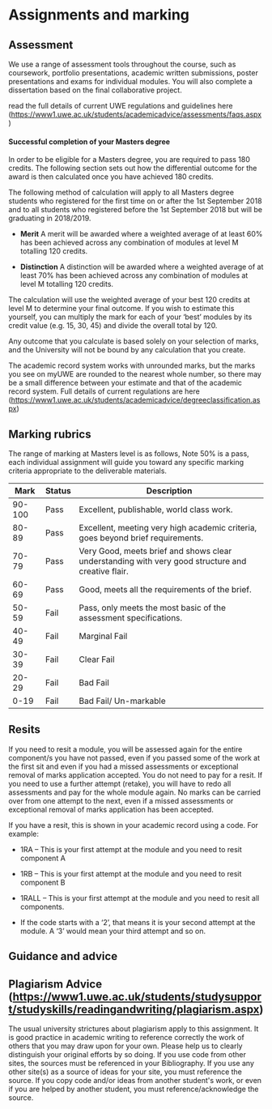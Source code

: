 # Assignments and marking

## Assessment
We use a range of assessment tools throughout the course, such as coursework, portfolio presentations, academic written submissions, poster presentations and exams for individual modules. You will also complete a dissertation based on the final collaborative project.

read the full details of current UWE regulations and guidelines here (https://www1.uwe.ac.uk/students/academicadvice/assessments/faqs.aspx)

#### Successful completion of your Masters degree
In order to be eligible for a Masters degree, you are required to pass 180 credits. The following section sets out how the differential outcome for the award is then calculated once you have achieved 180 credits.

The following method of calculation will apply to all Masters degree students who registered for the first time on or after the 1st September 2018 and to all students who registered before the 1st September 2018 but will be graduating in 2018/2019.

* **Merit** A merit will be awarded where a weighted average of at least 60% has been achieved across any combination of modules at level M totalling 120 credits.

* **Distinction** A distinction will be awarded where a weighted average of at least 70% has been achieved across any combination of modules at level M totalling 120 credits.

The calculation will use the weighted average of your best 120 credits at level M to determine your final outcome. If you wish to estimate this yourself, you can multiply the mark for each of your ‘best’ modules by its credit value (e.g. 15, 30, 45) and divide the overall total by 120.

Any outcome that you calculate is based solely on your selection of marks, and the University will not be bound by any calculation that you create.

The academic record system works with unrounded marks, but the marks you see on myUWE are rounded to the nearest whole number, so there may be a small difference between your estimate and that of the academic record system.
Full details of current regulations are here (https://www1.uwe.ac.uk/students/academicadvice/degreeclassification.aspx)

## Marking rubrics
The range of marking at Masters level is as follows, Note 50% is a pass, each individual assignment will guide you toward any specific marking criteria appropriate to the deliverable materials.
 
|  Mark | Status |Description |
|-----|-----|-----|
| 90-100| Pass  |Excellent, publishable, world class work.|
| 80-89 | Pass | Excellent, meeting very high academic criteria, goes beyond brief requirements.|
| 70-79 | Pass | Very Good, meets brief and shows clear understanding with very good structure and creative flair.|
| 60-69 | Pass | Good, meets all the requirements of the brief.|
| 50-59 | Fail | Pass, only meets the most basic of the assessment specifications. |
| 40-49 | Fail | Marginal Fail |
| 30-39 | Fail | Clear Fail |
| 20-29 | Fail | Bad Fail |
|  0-19 | Fail | Bad Fail/ Un-markable |


 ## Resits
 If you need to resit a module, you will be assessed again for the entire component/s you have not passed, even if you passed some of the work at the first sit and even if you had a missed assessments or exceptional removal of marks application accepted. You do not need to pay for a resit. If you need to use a further attempt (retake), you will have to redo all assessments and pay for the whole module again. No marks can be carried over from one attempt to the next, even if a missed assessments or exceptional removal of marks application has been accepted.

If you have a resit, this is shown in your academic record using a code. For example:

* 1RA – This is your first attempt at the module and you need to resit component A
* 1RB – This is your first attempt at the module and you need to resit component B
* 1RALL – This is your first attempt at the module and you need to resit all components.

* If the code starts with a ‘2’, that means it is your second attempt at the module. A ‘3’ would mean your third attempt and so on.

 ## Guidance and advice
 ## Plagiarism Advice (https://www1.uwe.ac.uk/students/studysupport/studyskills/readingandwriting/plagiarism.aspx)
The usual university strictures about plagiarism apply to this assignment. It is good practice in academic writing to reference correctly the work of others that you may draw upon for your own. Please help us to clearly distinguish your original efforts by so doing.
If you use code from other sites, the sources must be referenced in your Bibliography. If you use any other site(s) as a source of ideas for your site, you must reference the source. If you copy code and/or ideas from another student's work, or even if you are helped by another student, you must reference/acknowledge the source.

